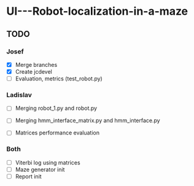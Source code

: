 # UI---Robot-localization-in-a-maze

## TODO
### Josef
- [x] Merge branches
- [x] Create jcdevel
- [ ] Evaluation, metrics (test_robot.py)
### Ladislav
- [ ] Merging robot_1.py and robot.py
- [ ] Merging hmm_interface_matrix.py and hmm_interface.py
- [ ] Matrices performance evaluation


### Both
- [ ] Viterbi log using matrices
- [ ] Maze generator init 
- [ ] Report init
